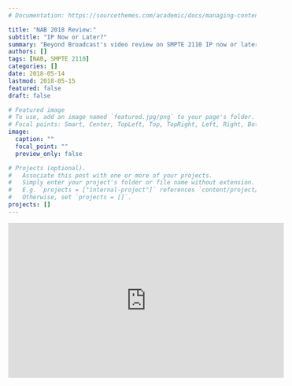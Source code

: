 ```yaml
---
# Documentation: https://sourcethemes.com/academic/docs/managing-content/

title: "NAB 2018 Review:"
subtitle: "IP Now or Later?"
summary: "Beyond Broadcast's video review on SMPTE 2110 IP now or later -- based on NAB 2018 trends."
authors: []
tags: [NAB, SMPTE 2110]
categories: []
date: 2018-05-14
lastmod: 2018-05-15
featured: false
draft: false

# Featured image
# To use, add an image named `featured.jpg/png` to your page's folder.
# Focal points: Smart, Center, TopLeft, Top, TopRight, Left, Right, BottomLeft, Bottom, BottomRight.
image:
  caption: ""
  focal_point: ""
  preview_only: false

# Projects (optional).
#   Associate this post with one or more of your projects.
#   Simply enter your project's folder or file name without extension.
#   E.g. `projects = ["internal-project"]` references `content/project/deep-learning/index.md`.
#   Otherwise, set `projects = []`.
projects: []
---
```


<iframe width="560" height="315" src="https://www.youtube.com/embed/dYiLIKlsXj8?rel=0" frameborder="0" allow="autoplay; encrypted-media" allowfullscreen></iframe>
